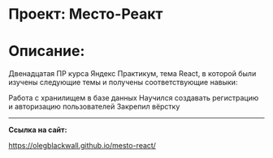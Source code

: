 # Проект: Место-Реакт

# Описание:

Двенадцатая ПР курса Яндекс Практикум, тема React, в которой были изучены следующие темы и получены соответствующие навыки:

Работа с хранилищем в базе данных
Научился создавать регистрацию и авторизацию пользователей
Закрепил вёрстку

---------------------------------

**Ссылка на сайт:**

https://olegblackwall.github.io/mesto-react/